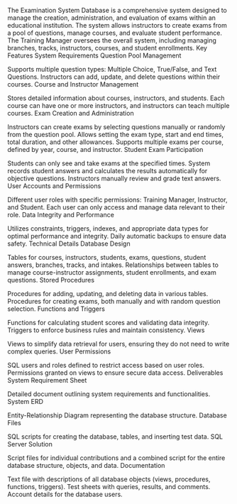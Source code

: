The Examination System Database is a comprehensive system designed to manage the creation, administration, and evaluation of exams within an educational institution. The system allows instructors to create exams from a pool of questions, manage courses, and evaluate student performance. The Training Manager oversees the overall system, including managing branches, tracks, instructors, courses, and student enrollments.
Key Features
System Requirements
Question Pool Management

Supports multiple question types: Multiple Choice, True/False, and Text Questions.
Instructors can add, update, and delete questions within their courses.
Course and Instructor Management

Stores detailed information about courses, instructors, and students.
Each course can have one or more instructors, and instructors can teach multiple courses.
Exam Creation and Administration

Instructors can create exams by selecting questions manually or randomly from the question pool.
Allows setting the exam type, start and end times, total duration, and other allowances.
Supports multiple exams per course, defined by year, course, and instructor.
Student Exam Participation

Students can only see and take exams at the specified times.
System records student answers and calculates the results automatically for objective questions.
Instructors manually review and grade text answers.
User Accounts and Permissions

Different user roles with specific permissions: Training Manager, Instructor, and Student.
Each user can only access and manage data relevant to their role.
Data Integrity and Performance

Utilizes constraints, triggers, indexes, and appropriate data types for optimal performance and integrity.
Daily automatic backups to ensure data safety.
Technical Details
Database Design

Tables for courses, instructors, students, exams, questions, student answers, branches, tracks, and intakes.
Relationships between tables to manage course-instructor assignments, student enrollments, and exam questions.
Stored Procedures

Procedures for adding, updating, and deleting data in various tables.
Procedures for creating exams, both manually and with random question selection.
Functions and Triggers

Functions for calculating student scores and validating data integrity.
Triggers to enforce business rules and maintain consistency.
Views

Views to simplify data retrieval for users, ensuring they do not need to write complex queries.
User Permissions

SQL users and roles defined to restrict access based on user roles.
Permissions granted on views to ensure secure data access.
Deliverables
System Requirement Sheet

Detailed document outlining system requirements and functionalities.
System ERD

Entity-Relationship Diagram representing the database structure.
Database Files

SQL scripts for creating the database, tables, and inserting test data.
SQL Server Solution

Script files for individual contributions and a combined script for the entire database structure, objects, and data.
Documentation

Text file with descriptions of all database objects (views, procedures, functions, triggers).
Test sheets with queries, results, and comments.
Account details for the database users.
